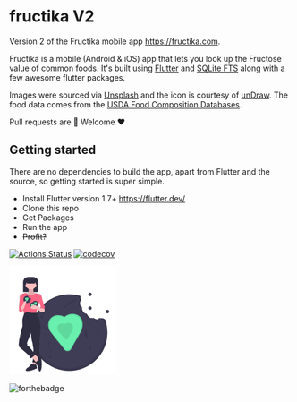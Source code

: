 # fructika V2

Version 2 of the Fructika mobile app https://fructika.com.

Fructika is a mobile (Android & iOS) app that lets you look up the Fructose value of common foods. It's built using [Flutter](https://flutter.dev/) and [SQLite FTS](https://www.sqlite.org/) along with a few awesome flutter packages.

Images were sourced via [Unsplash](https://unsplash.com/) and the icon is courtesy of [unDraw](https://undraw.co/). The food data comes from the [USDA Food Composition Databases](https://ndb.nal.usda.gov/ndb/).

Pull requests are 🦸‍ Welcome ❤

## Getting started
There are no dependencies to build the app, apart from Flutter and the source, so getting started is super simple. 

* Install Flutter version 1.7+ https://flutter.dev/
* Clone this repo
* Get Packages
* Run the app
* ~~Profit?~~

[![Actions Status](https://github.com/adam7/fructikav2/workflows/Build%20and%20Test/badge.svg)](https://github.com/adam7/fructikav2/actions)
[![codecov](https://codecov.io/gh/adam7/fructikav2/branch/master/graph/badge.svg)](https://codecov.io/gh/adam7/fructikav2)

![icon](android/app/src/main/res/mipmap-xxxhdpi/ic_launcher.png)

![forthebadge](https://forthebadge.com/images/badges/built-with-love.svg)

